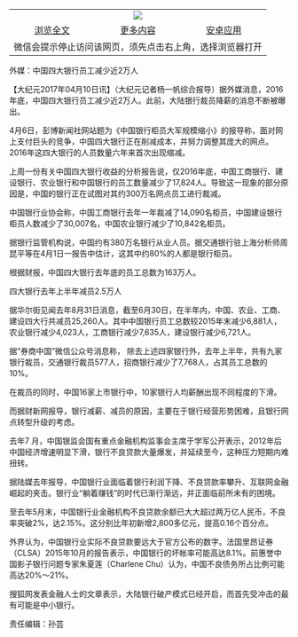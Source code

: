 

<table>
  <tr>
    <td align="center" colspan="3">
      <a href="https://github.com/ogate/ogate/blob/master/README.md"><img src="https://cloud.githubusercontent.com/assets/11880933/13434984/f430fae2-e012-11e5-814f-c2df1e82b247.jpg"/></a>
    </td>
  </tr>
  <tr>
    <td align="center">
      <a href="https://s3.ap-south-1.amazonaws.com/ogatem/oGate.htm?c816995&from=oNote">浏览全文</a>
    </td>
    <td align="center">
      <a href="https://s3.ap-south-1.amazonaws.com/ogatem/oGate.htm?from=oNote">更多内容</a>
    </td>
    <td align="center">
      <a href="https://raw.githubusercontent.com/ogate/up/master/ogate.apk">安卓应用</a>
    </td>
  </tr>
  <tr>
    <td align="center" colspan="3">
      微信会提示停止访问该网页，须先点击右上角，选择浏览器打开
    </td>
  </tr>
</table>    



外媒：中国四大银行员工减少近2万人






        

【大纪元2017年04月10日讯】（大纪元记者杨一帆综合报导）据外媒消息，2016年底，中国四大银行员工减少近2万人。此前，大陆银行裁员降薪的消息不断被曝出。


4月6日，彭博新闻社网站题为《中国银行柜员大军规模缩小》的报导称，面对网上支付巨头的竞争，中国四大银行正在削减成本，并努力调整其庞大的网点。2016年这四大银行的人员数量六年来首次出现缩减。


上周一份有关中国四大银行收益的分析报告说，仅2016年底，中国工商银行、建设银行、农业银行和中国银行的员工数量减少了17,824人。导致这一现象的部分原因是，中国的银行正在试图对其约300万名网点员工进行裁减。


中国银行业协会称，中国工商银行去年一年裁减了14,090名柜员，中国建设银行柜员人数减少了30,007名，中国农业银行减少了10,842名柜员。


据银行监管机构说，中国约有380万名银行从业人员。据交通银行驻上海分析师周昆平等在4月1日一报告中估计，这其中约80%的人都是银行柜员。


根据财报，中国四大银行去年底的员工总数为163万人。


四大银行去年上半年减员2.5万人


据华尔街见闻去年8月31日消息，截至6月30日，在半年内，中国、农业、工商、建设四大行共减员25,260人。其中中国银行员工总数较2015年末减少6,881人，农业银行减少4,023人，工商银行减少7,635人，建设银行减少6,721人。


据“券商中国”微信公众号消息称， 除去上述四家银行外，去年上半年，共有九家银行裁员，交通银行裁员577人，招商银行减少了7,768人，占其员工总数的10%。


在裁员的同时，中国16家上市银行中，10家银行人均薪酬出现不同程度的下滑。


而据财新网报导，银行减薪、减员的原因，主要在于银行经营形势困难，且银行网点转型升级的考虑。


去年7 月，中国银监会国有重点金融机构监事会主席于学军公开表示，2012年后中国经济增速明显下滑，银行不良贷款大量爆发，并延续至今，这种压力短期内难扭转。


据陆媒去年报导，中国银行业面临着银行利润下降、不良贷款率攀升、互联网金融崛起的夹击。银行业“躺着赚钱”的时代已渐行渐远，并正面临前所未有的困境。


至去年5月末，中国银行业金融机构不良贷款余额已大大超过两万亿人民币，不良率突破2%，达2.15%。这分别比年初新增2,800多亿元，提高0.16个百分点。


外界认为，中国银行业实际不良贷款要远大于官方公布的数字。法国里昂证券（CLSA）2015年10月的报告表示，中国银行的坏帐率可能高达8.1%。前惠誉中国影子银行问题专家朱夏莲（Charlene Chu）认为，中国不良债务所占比例可能高达20%～21%。


搜狐网发表金融人士的文章表示，大陆银行破产模式已经开启，而首先受冲击的最有可能是中小银行。


责任编辑：孙芸



